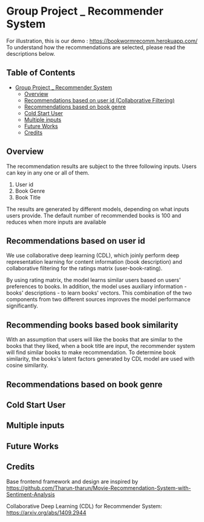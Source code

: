 # Group Project _ Recommender System

For illustration, this is our demo : https://bookwormrecomm.herokuapp.com/ 
To understand how the recommendations are selected, please read the descriptions below.

## Table of Contents

* [Group Project _ Recommender System](#group-project-_-recommender-system)
   * [Overview](#overview)
   * [Recommendations based on user id (Collaborative Filtering)](#recommendations-based-on-user-id-collaborative-filtering)
   * [Recommendations based on book genre](#recommendations-based-on-book-genre)
   * [Cold Start User](#cold-start-user)
   * [Multiple inputs](#multiple-inputs)
   * [Future Works](#future-works)
   * [Credits](#credits)

## Overview
The recommendation results are subject to the three following inputs. Users can key in any one or all of them.
1. User id
2. Book Genre
3. Book Title

The results are generated by different models, depending on what inputs users provide. The default number of recommended books is 100 and reduces when more inputs are available

## Recommendations based on user id 
We use collaborative deep learning (CDL), which joinly perform deep representation learning for content information (book description) and collaborative filtering for the ratings matrix (user-book-rating). 

By using rating matrix, the model learns similar users based on users' preferences to books. In addition, the model uses auxiliary information - books' descriptions - to learn books' vectors. This combination of the two components from two different sources improves the model performance significantly. 

## Recommending books based book similarity 
With an assumption that users will like the books that are similar to the books that they liked, when a book title are input, the recommender system will find similar books to make recommendation.
To determine book similarity, the books's latent factors generated by CDL model are used with cosine similarity.

## Recommendations based on book genre

## Cold Start User

## Multiple inputs

## Future Works

## Credits
Base frontend framework and design are inspired by https://github.com/Tharun-tharun/Movie-Recommendation-System-with-Sentiment-Analysis

Collaborative Deep Learning (CDL) for Recommender System: https://arxiv.org/abs/1409.2944
